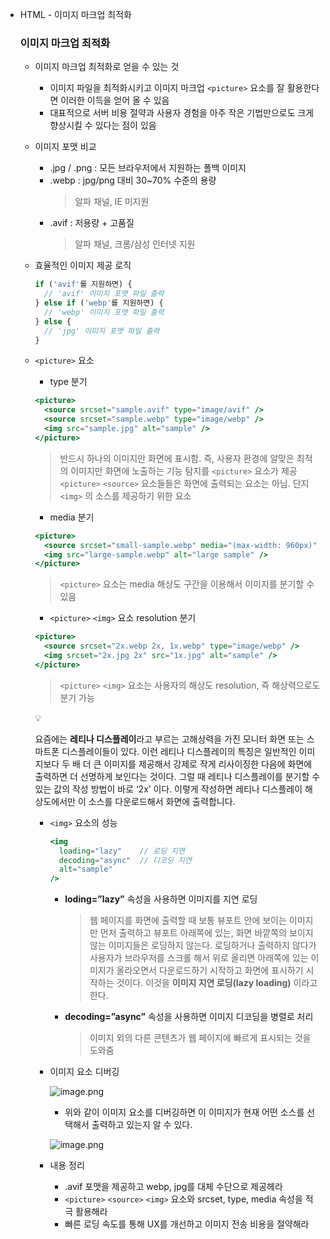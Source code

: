 - HTML - 이미지 마크업 최적화
  ### 이미지 마크업 최적화
  - 이미지 마크업 최적화로 얻을 수 있는 것
    - 이미지 파일을 최적화시키고 이미지 마크업 `<picture>` 요소를 잘 활용한다면 이러한 이득을 얻어 올 수 있음
    - 대표적으로 서버 비용 절약과 사용자 경험을 아주 작은 기법만으로도 크게 향상시킬 수 있다는 점이 있음
  - 이미지 포맷 비교
    - .jpg / .png : 모든 브라우저에서 지원하는 폴백 이미지
    - .webp : jpg/png 대비 30~70% 수준의 용량
      > 알파 채널, IE 미지원
    - .avif : 저용량 + 고품질
      > 알파 채널, 크롬/삼성 인터넷 지원
  - 효율적인 이미지 제공 로직
    ```jsx
    if ('avif'를 지원하면) {
      // 'avif' 이미지 포맷 파일 출력
    } else if ('webp'를 지원하면) {
      // 'webp' 이미지 포맷 파일 출력
    } else {
      // 'jpg' 이미지 포맷 파일 출력
    }
    ```
  - `<picture>` 요소
    - type 분기
    ```jsx
    <picture>
      <source srcset="sample.avif" type="image/avif" />
      <source srcset="sample.webp" type="image/webp" />
      <img src="sample.jpg" alt="sample" />
    </picture>
    ```
    > 반드시 하나의 이미지만 화면에 표시함. 즉, 사용자 환경에 알맞은 최적의 이미지만 화면에 노출하는 기능 탐지를 `<picture>` 요소가 제공
    > `<picture>` `<source>` 요소들들은 화면에 출력되는 요소는 아님. 단지 `<img>` 의 소스를 제공하기 위한 요소
    - media 분기
    ```jsx
    <picture>
      <source srcset="small-sample.webp" media="(max-width: 960px)" />
      <img src="large-sample.webp" alt="large sample" />
    </picture>
    ```
    > `<picture>` 요소는 media 해상도 구간을 이용해서 이미지를 분기할 수 있음
    - `<picture>` `<img>` 요소 resolution 분기
    ```jsx
    <picture>
      <source srcset="2x.webp 2x, 1x.webp" type="image/webp" />
      <img srcset="2x.jpg 2x" src="1x.jpg" alt="sample" />
    </picture>
    ```
    > `<picture>` `<img>` 요소는 사용자의 해상도 resolution, 즉 해상력으로도 분기 가능
    <aside>
    💡
    
    요즘에는 **레티나 디스플레이**라고 부르는 고해상력을 가진 모니터 화면 또는 스마트폰 디스플레이들이 있다. 이런 레티나 디스플레이의 특징은 일반적인 이미지보다 두 배 더 큰 이미지를 제공해서 강제로 작게 리사이징한 다음에 화면에 출력하면 더 선명하게 보인다는 것이다. 그럴 때 레티나 디스플레이를 분기할 수 있는 값의 작성 방법이 바로 ‘2x’ 이다. 이렇게 작성하면 레티나 디스플레이 해상도에서만 이 소스를 다운로드해서 화면에 출력합니다.
    
    </aside>
    
    - `<img>` 요소의 성능
        
        ```jsx
        <img
          loading="lazy"    // 로딩 지연
          decoding="async"  // 디코딩 지연
          alt="sample"
        />
        ```
        
        - **loding=”lazy”** 속성을 사용하면 이미지를 지연 로딩
            
            > 웹 페이지를 화면에 출력할 때 보통 뷰포트 안에 보이는 이미지만 먼저 출력하고 뷰포트 아래쪽에 있는, 화면 바깥쪽의 보이지 않는 이미지들은 로딩하지 않는다. 로딩하거나 출력하지 않다가 사용자가 브라우저를 스크롤 해서 위로 올리면 아래쪽에 있는 이미지가 올라오면서 다운로드하기 시작하고 화면에 표시하기 시작하는 것이다. 이것을 **이미지 지연 로딩(lazy loading)** 이라고 한다.
            > 
        - **decoding=”async”** 속성을 사용하면 이미지 디코딩을 병렬로 처리
            
            > 이미지 외의 다른 콘텐츠가 웹 페이지에 빠르게 표시되는 것을 도와줌
            > 
    - 이미지 요소 디버깅
        
        ![image.png](https://prod-files-secure.s3.us-west-2.amazonaws.com/29f67a0d-cdfb-41bc-ba0a-5aa0b4aaac8a/87450ccd-8617-4e35-8365-60c3896e4a9f/image.png)
        
        - 위와 같이 이미지 요소를 디버깅하면 이 이미지가 현재 어떤 소스를 선택해서 출력하고 있는지 알 수 있다.
        
        ![image.png](https://prod-files-secure.s3.us-west-2.amazonaws.com/29f67a0d-cdfb-41bc-ba0a-5aa0b4aaac8a/4398f6e9-27e1-404c-9d39-3493b28fc9c8/image.png)
        
    - 내용 정리
        - .avif 포맷을 제공하고 webp, jpg를 대체 수단으로 제공헤라
        - `<picture>` `<source>` `<img>` 요소와 srcset, type, media 속성을 적극 활용해라
        - 빠른 로딩 속도를 통해 UX를 개선하고 이미지 전송 비용을 절약해라
